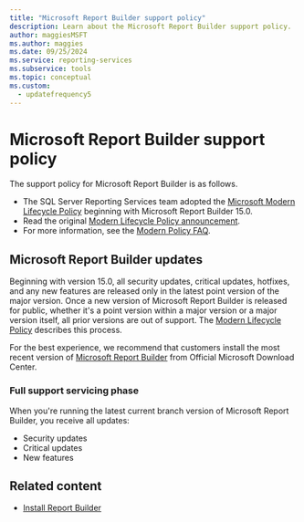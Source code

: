 ```yaml
---
title: "Microsoft Report Builder support policy"
description: Learn about the Microsoft Report Builder support policy.
author: maggiesMSFT
ms.author: maggies
ms.date: 09/25/2024
ms.service: reporting-services
ms.subservice: tools
ms.topic: conceptual
ms.custom:
  - updatefrequency5
---
```

# Microsoft Report Builder support policy

The support policy for Microsoft Report Builder is as follows.

- The SQL Server Reporting Services team adopted the [Microsoft Modern Lifecycle Policy](/lifecycle/policies/modern) beginning with Microsoft Report Builder 15.0.
- Read the original [Modern Lifecycle Policy announcement](/lifecycle/announcements/modern-policy).
- For more information, see the [Modern Policy FAQ](/lifecycle/faq/modern-policy).

## Microsoft Report Builder updates

Beginning with version 15.0, all security updates, critical updates, hotfixes, and any new features are released only in the latest point version of the major version. Once a new version of Microsoft Report Builder is released for public, whether it's a point version within a major version or a major version itself, all prior versions are out of support. The [Modern Lifecycle Policy](/lifecycle/policies/modern) describes this process.

For the best experience, we recommend that customers install the most recent version of [Microsoft Report Builder](https://www.microsoft.com/en-us/download/details.aspx?id=53613) from Official Microsoft Download Center.

### Full support servicing phase

When you're running the latest current branch version of Microsoft Report Builder, you receive all updates:

- Security updates
- Critical updates
- New features

## Related content

- [Install Report Builder](../../reporting-services/install-windows/install-report-builder.md)
